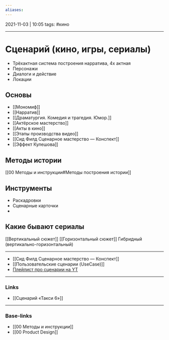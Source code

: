 ```yaml
---
aliases:
---
```

2021-11-03 | 10:05
tags: #кино
___

# Сценарий (кино, игры, сериалы)
- Трёхактная система построения нарратива, 4х актная
- Персонажи
- Диалоги и действие
- Локации

## Основы
- [[Мономиф]]
- [[Нарратив]]
- [[Драматургия. Комедия и трагедия. Юмор.]]
- [[Актёрское мастерство]]
- [[Акты в кино]]
- [[Этапы производства видео]]
- [[Сид Филд Сценарное мастерство — Конспект]]
- [[Эффект Кулешова]]




## Методы истории
[[00 Методы и инструкции#Методы построения истории]]

## Инструменты
- Раскадровки
- Сценарные карточки
- 


## Какие бывают сериалы
[[Вертикальный сюжет]]
[[Горизонтальный сюжет]]
Гибридный (вертикально-горизонтальный)


----------------

- [[Сид Филд Сценарное мастерство — Конспект]]
- [[Пользовательские сценарии (UseCase)]]
- [Плейлист про сценарии на YT](https://www.youtube.com/playlist?list=PLq4784Ot1oyzWOSEkJP_vIe8oCbavGWSi)


___
### Links
- [[Сценарий «Такси 6»]]



___
### Base-links
- [[00 Методы и инструкции]]
- [[00 Product Design]]

